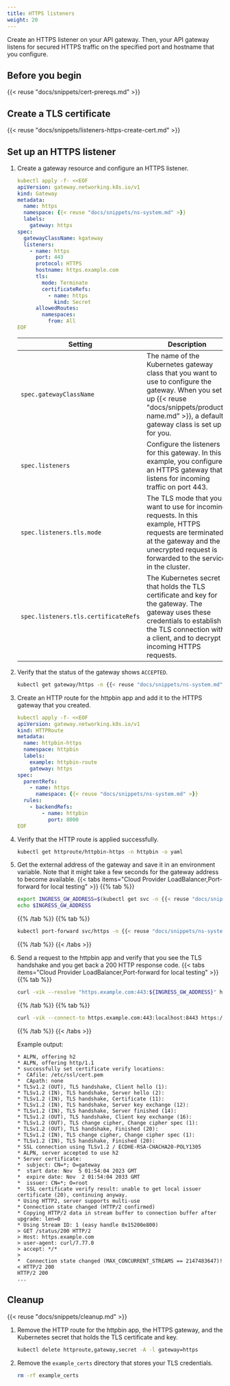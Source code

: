 ```yaml
---
title: HTTPS listeners
weight: 20
---
```


Create an HTTPS listener on your API gateway. Then, your API gateway listens for secured HTTPS traffic on the specified port and hostname that you configure. 

## Before you begin

{{< reuse "docs/snippets/cert-prereqs.md" >}}

## Create a TLS certificate

{{< reuse "docs/snippets/listeners-https-create-cert.md" >}}

## Set up an HTTPS listener

1. Create a gateway resource and configure an HTTPS listener. 
   ```yaml
   kubectl apply -f- <<EOF
   apiVersion: gateway.networking.k8s.io/v1
   kind: Gateway
   metadata:
     name: https
     namespace: {{< reuse "docs/snippets/ns-system.md" >}}
     labels:
       gateway: https
   spec:
     gatewayClassName: kgateway
     listeners:
       - name: https
         port: 443
         protocol: HTTPS
         hostname: https.example.com
         tls:
           mode: Terminate
           certificateRefs:
             - name: https
               kind: Secret
         allowedRoutes:
           namespaces:
             from: All
   EOF
   ```

   |Setting|Description|
   |--|--|
   |`spec.gatewayClassName`|The name of the Kubernetes gateway class that you want to use to configure the gateway. When you set up {{< reuse "docs/snippets/product-name.md" >}}, a default gateway class is set up for you. |
   |`spec.listeners`|Configure the listeners for this gateway. In this example, you configure an HTTPS gateway that listens for incoming traffic on port 443. |
   |`spec.listeners.tls.mode`|The TLS mode that you want to use for incoming requests. In this example, HTTPS requests are terminated at the gateway and the unecrypted request is forwarded to the service in the cluster. |
   |`spec.listeners.tls.certificateRefs`|The Kubernetes secret that holds the TLS certificate and key for the gateway. The gateway uses these credentials to establish the TLS connection with a client, and to decrypt incoming HTTPS requests.|

2. Verify that the status of the gateway shows `ACCEPTED`. 
   ```sh
   kubectl get gateway/https -n {{< reuse "docs/snippets/ns-system.md" >}} -o yaml
   ```

3. Create an HTTP route for the httpbin app and add it to the HTTPS gateway that you created. 
   ```yaml
   kubectl apply -f- <<EOF
   apiVersion: gateway.networking.k8s.io/v1
   kind: HTTPRoute
   metadata:
     name: httpbin-https
     namespace: httpbin
     labels:
       example: httpbin-route
       gateway: https
   spec:
     parentRefs:
       - name: https
         namespace: {{< reuse "docs/snippets/ns-system.md" >}}
     rules:
       - backendRefs:
           - name: httpbin
             port: 8000
   EOF
   ```

4. Verify that the HTTP route is applied successfully. 
   ```sh
   kubectl get httproute/httpbin-https -n httpbin -o yaml
   ```

5. Get the external address of the gateway and save it in an environment variable. Note that it might take a few seconds for the gateway address to become available. 
   {{< tabs items="Cloud Provider LoadBalancer,Port-forward for local testing" >}}
   {{% tab %}}
   ```sh
   export INGRESS_GW_ADDRESS=$(kubectl get svc -n {{< reuse "docs/snippets/ns-system.md" >}} https -o jsonpath="{.status.loadBalancer.ingress[0]['hostname','ip']}")
   echo $INGRESS_GW_ADDRESS   
   ```
   {{% /tab %}}
   {{% tab %}}
   ```sh
   kubectl port-forward svc/https -n {{< reuse "docs/snippets/ns-system.md" >}} 8443:443
   ```
   {{% /tab %}}
   {{< /tabs >}}

6. Send a request to the httpbin app and verify that you see the TLS handshake and you get back a 200 HTTP response code. 
   {{< tabs items="Cloud Provider LoadBalancer,Port-forward for local testing" >}}
   {{% tab %}}
   ```sh
   curl -vik --resolve "https.example.com:443:${INGRESS_GW_ADDRESS}" https://https.example.com:443/status/200
   ```
   {{% /tab %}}
   {{% tab %}}
   ```sh
   curl -vik --connect-to https.example.com:443:localhost:8443 https://https.example.com:443/status/200
   ```
   {{% /tab %}}
   {{< /tabs >}}

   Example output: 
   ```
   * ALPN, offering h2
   * ALPN, offering http/1.1
   * successfully set certificate verify locations:
   *  CAfile: /etc/ssl/cert.pem
   *  CApath: none
   * TLSv1.2 (OUT), TLS handshake, Client hello (1):
   * TLSv1.2 (IN), TLS handshake, Server hello (2):
   * TLSv1.2 (IN), TLS handshake, Certificate (11):
   * TLSv1.2 (IN), TLS handshake, Server key exchange (12):
   * TLSv1.2 (IN), TLS handshake, Server finished (14):
   * TLSv1.2 (OUT), TLS handshake, Client key exchange (16):
   * TLSv1.2 (OUT), TLS change cipher, Change cipher spec (1):
   * TLSv1.2 (OUT), TLS handshake, Finished (20):
   * TLSv1.2 (IN), TLS change cipher, Change cipher spec (1):
   * TLSv1.2 (IN), TLS handshake, Finished (20):
   * SSL connection using TLSv1.2 / ECDHE-RSA-CHACHA20-POLY1305
   * ALPN, server accepted to use h2
   * Server certificate:
   *  subject: CN=*; O=gateway
   *  start date: Nov  5 01:54:04 2023 GMT
   *  expire date: Nov  2 01:54:04 2033 GMT
   *  issuer: CN=*; O=root
   *  SSL certificate verify result: unable to get local issuer certificate (20), continuing anyway.
   * Using HTTP2, server supports multi-use
   * Connection state changed (HTTP/2 confirmed)
   * Copying HTTP/2 data in stream buffer to connection buffer after upgrade: len=0
   * Using Stream ID: 1 (easy handle 0x15200e800)
   > GET /status/200 HTTP/2
   > Host: https.example.com
   > user-agent: curl/7.77.0
   > accept: */*
   > 
   *  Connection state changed (MAX_CONCURRENT_STREAMS == 2147483647)!
   < HTTP/2 200 
   HTTP/2 200 
   ...
   ```

## Cleanup

{{< reuse "docs/snippets/cleanup.md" >}}

1. Remove the HTTP route for the httpbin app, the HTTPS gateway, and the Kubernetes secret that holds the TLS certificate and key.
   ```sh
   kubectl delete httproute,gateway,secret -A -l gateway=https
   ```

2. Remove the `example_certs` directory that stores your TLS credentials. 
   ```sh
   rm -rf example_certs
   ```